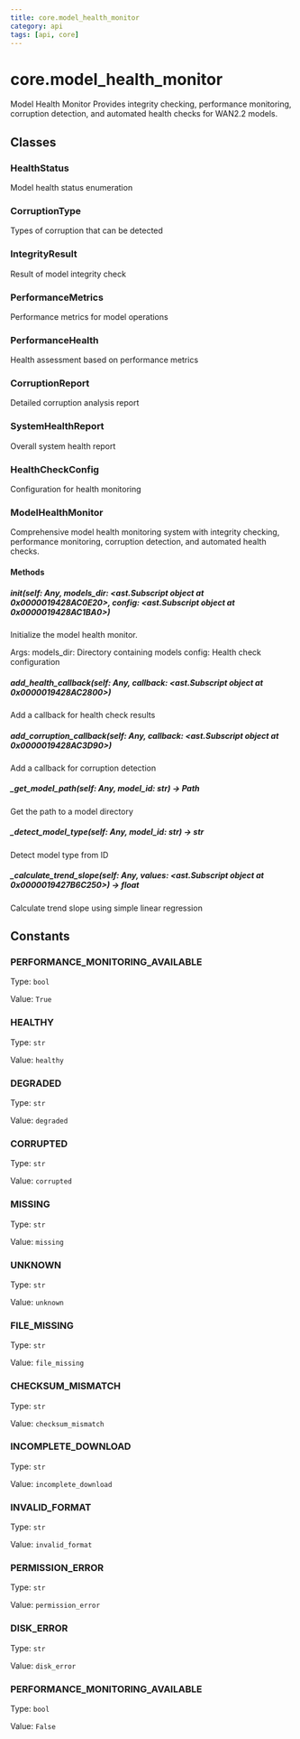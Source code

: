 ```yaml
---
title: core.model_health_monitor
category: api
tags: [api, core]
---
```


# core.model_health_monitor

Model Health Monitor
Provides integrity checking, performance monitoring, corruption detection,
and automated health checks for WAN2.2 models.

## Classes

### HealthStatus

Model health status enumeration

### CorruptionType

Types of corruption that can be detected

### IntegrityResult

Result of model integrity check

### PerformanceMetrics

Performance metrics for model operations

### PerformanceHealth

Health assessment based on performance metrics

### CorruptionReport

Detailed corruption analysis report

### SystemHealthReport

Overall system health report

### HealthCheckConfig

Configuration for health monitoring

### ModelHealthMonitor

Comprehensive model health monitoring system with integrity checking,
performance monitoring, corruption detection, and automated health checks.

#### Methods

##### __init__(self: Any, models_dir: <ast.Subscript object at 0x0000019428AC0E20>, config: <ast.Subscript object at 0x0000019428AC1BA0>)

Initialize the model health monitor.

Args:
    models_dir: Directory containing models
    config: Health check configuration

##### add_health_callback(self: Any, callback: <ast.Subscript object at 0x0000019428AC2800>)

Add a callback for health check results

##### add_corruption_callback(self: Any, callback: <ast.Subscript object at 0x0000019428AC3D90>)

Add a callback for corruption detection

##### _get_model_path(self: Any, model_id: str) -> Path

Get the path to a model directory

##### _detect_model_type(self: Any, model_id: str) -> str

Detect model type from ID

##### _calculate_trend_slope(self: Any, values: <ast.Subscript object at 0x0000019427B6C250>) -> float

Calculate trend slope using simple linear regression

## Constants

### PERFORMANCE_MONITORING_AVAILABLE

Type: `bool`

Value: `True`

### HEALTHY

Type: `str`

Value: `healthy`

### DEGRADED

Type: `str`

Value: `degraded`

### CORRUPTED

Type: `str`

Value: `corrupted`

### MISSING

Type: `str`

Value: `missing`

### UNKNOWN

Type: `str`

Value: `unknown`

### FILE_MISSING

Type: `str`

Value: `file_missing`

### CHECKSUM_MISMATCH

Type: `str`

Value: `checksum_mismatch`

### INCOMPLETE_DOWNLOAD

Type: `str`

Value: `incomplete_download`

### INVALID_FORMAT

Type: `str`

Value: `invalid_format`

### PERMISSION_ERROR

Type: `str`

Value: `permission_error`

### DISK_ERROR

Type: `str`

Value: `disk_error`

### PERFORMANCE_MONITORING_AVAILABLE

Type: `bool`

Value: `False`

